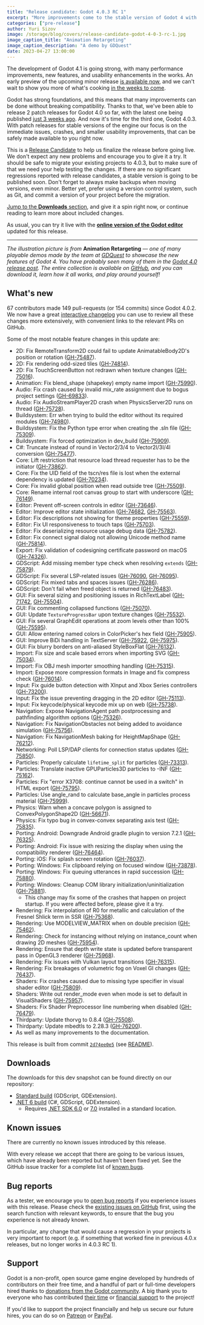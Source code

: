 ```yaml
---
title: "Release candidate: Godot 4.0.3 RC 1"
excerpt: "More improvements come to the stable version of Godot 4 with the 4.0.3 patch release. Here's the first release candidate to test the changes before they go live."
categories: ["pre-release"]
author: Yuri Sizov
image: /storage/blog/covers/release-candidate-godot-4-0-3-rc-1.jpg
image_caption_title: "Animation Retargeting"
image_caption_description: "A demo by GDQuest"
date: 2023-04-27 13:00:00
---
```


The development of Godot 4.1 is going strong, with many performance improvements, new features, and usability enhancements in the works. An early preview of the upcoming minor release [is available now](/article/dev-snapshot-godot-4-1-dev-1), and we can't wait to show you more of what's cooking [in the weeks to come](/article/release-management-4-1).

Godot has strong foundations, and this means that many improvements can be done without breaking compatibility. Thanks to that, we've been able to release 2 patch releases for Godot 4.0 so far, with the latest one being published [just 3 weeks ago](/article/maintenance-release-godot-4-0-2). And now it's time for the third one, Godot 4.0.3. With patch releases for stable versions of the engine our focus is on the immediate issues, crashes, and smaller usability improvements, that can be safely made available to you right now.

This is a [Release Candidate](https://en.wikipedia.org/wiki/Software_release_life_cycle#Release_candidate) to help us finalize the release before going live. We don't expect any new problems and encourage you to give it a try. It should be safe to migrate your existing projects to 4.0.3, but to make sure of that we need your help testing the changes. If there are no significant regressions reported with release candidates, a stable version is going to be published soon. Don't forget to always make backups when moving versions, even minor. Better yet, prefer using a version control system, such as Git, and commit a version of your project before the migration.

[Jump to the **Downloads** section](#downloads), and give it a spin right now, or continue reading to learn more about included changes.

As usual, you can try it live with the [**online version of the Godot editor**](https://editor.godotengine.org/releases/4.0.3.rc1/godot.editor.html) updated for this release.

-----

*The illustration picture is from* **Animation Retargeting** *— one of many playable demos made by the team at [GDQuest](https://www.gdquest.com/) to showcase the new features of Godot 4. You have probably seen many of them in the [Godot 4.0 release post](/article/godot-4-0-sets-sail). The entire collection is available on [GitHub](https://github.com/gdquest-demos/godot-4.0-new-features), and you can download it, learn how it all works, and play around yourself!*

## What's new

67 contributors made 149 pull-requests (or 154 commits) since Godot 4.0.2. We now have a great [interactive changelog](https://godotengine.github.io/godot-interactive-changelog/#4.0.3-rc1) you can use to review all these changes more extensively, with convenient links to the relevant PRs on GitHub.

Some of the most notable feature changes in this update are:

- 2D: Fix RemoteTransform2D could fail to update AnimatableBody2D's position or rotation ([GH-75487](https://github.com/godotengine/godot/pull/75487)).
- 2D: Fix rendering odd-sized tiles ([GH-74814](https://github.com/godotengine/godot/pull/74814)).
- 2D: Fix TouchScreenButton not redrawn when texture changes ([GH-75016](https://github.com/godotengine/godot/pull/75016)).
- Animation: Fix blend_shape (shapekey) empty name import ([GH-75990](https://github.com/godotengine/godot/pull/75990)).
- Audio: Fix crash caused by invalid mix_rate assignment due to bogus project settings ([GH-69833](https://github.com/godotengine/godot/pull/69833)).
- Audio: Fix AudioStreamPlayer2D crash when PhysicsServer2D runs on thread ([GH-75728](https://github.com/godotengine/godot/pull/75728)).
- Buildsystem: Err when trying to build the editor without its required modules ([GH-74980](https://github.com/godotengine/godot/pull/74980)).
- Buildsystem: Fix the Python type error when creating the .sln file ([GH-75309](https://github.com/godotengine/godot/pull/75309)).
- Buildsystem: Fix forced optimization in dev_build ([GH-75909](https://github.com/godotengine/godot/pull/75909)).
- C#: Truncate instead of round in Vector2/3/4 to Vector2I/3I/4I conversion ([GH-75477](https://github.com/godotengine/godot/pull/75477)).
- Core: Lift restriction that resource load thread requester has to be the initiator ([GH-73862](https://github.com/godotengine/godot/pull/73862)).
- Core: Fix the UID field of the tscn/res file is lost when the external dependency is updated ([GH-70234](https://github.com/godotengine/godot/pull/70234)).
- Core: Fix invalid global position when read outside tree ([GH-75509](https://github.com/godotengine/godot/pull/75509)).
- Core: Rename internal root canvas group to start with underscore ([GH-76149](https://github.com/godotengine/godot/pull/76149)).
- Editor: Prevent off-screen controls in editor ([GH-73646](https://github.com/godotengine/godot/pull/73646)).
- Editor: Improve editor state initialization ([GH-74682](https://github.com/godotengine/godot/pull/74682), [GH-75563](https://github.com/godotengine/godot/pull/75563)).
- Editor: Fix descriptions not showing for theme properties ([GH-75559](https://github.com/godotengine/godot/pull/75559)).
- Editor: Fix UI responsiveness to touch taps ([GH-75703](https://github.com/godotengine/godot/pull/75703)).
- Editor: Fix deserializing resource usage debug data ([GH-75782](https://github.com/godotengine/godot/pull/75782)).
- Editor: Fix connect signal dialog not allowing Unicode method name ([GH-75814](https://github.com/godotengine/godot/pull/75814)).
- Export: Fix validation of codesigning certificate password on macOS ([GH-74326](https://github.com/godotengine/godot/pull/74326)).
- GDScript: Add missing member type check when resolving `extends` ([GH-75879](https://github.com/godotengine/godot/pull/75879)).
- GDScript: Fix several LSP-related issues ([GH-76090](https://github.com/godotengine/godot/pull/76090), [GH-76095](https://github.com/godotengine/godot/pull/76095)).
- GDScript: Fix mixed tabs and spaces issues ([GH-76286](https://github.com/godotengine/godot/pull/76286)).
- GDScript: Don't fail when freed object is returned ([GH-76483](https://github.com/godotengine/godot/pull/76483)).
- GUI: Fix several sizing and positioning issues in RichTextLabel ([GH-71742](https://github.com/godotengine/godot/pull/71742), [GH-75504](https://github.com/godotengine/godot/pull/75504)).
- GUI: Fix commenting collapsed functions ([GH-75070](https://github.com/godotengine/godot/pull/75070)).
- GUI: Update `TextureProgressBar` upon texture changes ([GH-75532](https://github.com/godotengine/godot/pull/75532)).
- GUI: Fix several GraphEdit operations at zoom levels other than 100% ([GH-75595](https://github.com/godotengine/godot/pull/75595)).
- GUI: Allow entering named colors in ColorPicker's hex field ([GH-75905](https://github.com/godotengine/godot/pull/75905)).
- GUI: Improve BiDi handling in TextServer ([GH-75922](https://github.com/godotengine/godot/pull/75922), [GH-75975](https://github.com/godotengine/godot/pull/75975)).
- GUI: Fix blurry borders on anti-aliased StyleBoxFlat ([GH-76132](https://github.com/godotengine/godot/pull/76132)).
- Import: Fix size and scale based errors when importing SVG ([GH-75034](https://github.com/godotengine/godot/pull/75034)).
- Import: Fix OBJ mesh importer smoothing handling ([GH-75315](https://github.com/godotengine/godot/pull/75315)).
- Import: Expose more compression formats in Image and fix compress check ([GH-76014](https://github.com/godotengine/godot/pull/76014)).
- Input: Fix guide button detection with XInput and Xbox Series controllers ([GH-73200](https://github.com/godotengine/godot/pull/73200)).
- Input: Fix the issue preventing dragging in the 2D editor ([GH-75113](https://github.com/godotengine/godot/pull/75113)).
- Input: Fix keycode/physical keycode mix up on web ([GH-75738](https://github.com/godotengine/godot/pull/75738)).
- Navigation: Expose NavigationAgent path postprocessing and pathfinding algorithm options ([GH-75326](https://github.com/godotengine/godot/pull/75326)).
- Navigation: Fix NavigationObstacles not being added to avoidance simulation ([GH-75756](https://github.com/godotengine/godot/pull/75756)).
- Navigation: Fix NavigationMesh baking for HeightMapShape ([GH-76212](https://github.com/godotengine/godot/pull/76212)).
- Networking: Poll LSP/DAP clients for connection status updates ([GH-75850](https://github.com/godotengine/godot/pull/75850)).
- Particles: Properly calculate `lifetime_split` for particles ([GH-73313](https://github.com/godotengine/godot/pull/73313)).
- Particles: Translate inactive GPUParticles3D particles to -INF ([GH-75162](https://github.com/godotengine/godot/pull/75162)).
- Particles: Fix "error X3708: continue cannot be used in a switch" in HTML export ([GH-75795](https://github.com/godotengine/godot/pull/75795)).
- Particles: Use angle_rand to calculate base_angle in particles process material ([GH-75999](https://github.com/godotengine/godot/pull/75999)).
- Physics: Warn when a concave polygon is assigned to ConvexPolygonShape2D ([GH-56671](https://github.com/godotengine/godot/pull/56671)).
- Physics: Fix typo bug in convex-convex separating axis test ([GH-75835](https://github.com/godotengine/godot/pull/75835)).
- Porting: Android: Downgrade Android gradle plugin to version 7.2.1 ([GH-76325](https://github.com/godotengine/godot/pull/76325)).
- Porting: Android: Fix issue with resizing the display when using the compatibility renderer ([GH-76464](https://github.com/godotengine/godot/pull/76464)).
- Porting: iOS: Fix splash screen rotation ([GH-76037](https://github.com/godotengine/godot/pull/76037)).
- Porting: Windows: Fix clipboard relying on focused window ([GH-73878](https://github.com/godotengine/godot/pull/73878)).
- Porting: Windows: Fix queuing utterances in rapid succession ([GH-75880](https://github.com/godotengine/godot/pull/75880)).
- Porting: Windows: Cleanup COM library initialization/uninitialization ([GH-75881](https://github.com/godotengine/godot/pull/75881)).
  - This change may fix some of the crashes that happen on project startup. If you were affected before, please give it a try.
- Rendering: Fix interpolation of R0 for metallic and calculation of the Fresnel Shlick term in SSR ([GH-75368](https://github.com/godotengine/godot/pull/75368)).
- Rendering: Use MODELVIEW_MATRIX when on double precision ([GH-75462](https://github.com/godotengine/godot/pull/75462)).
- Rendering: Check for instancing without relying on instance_count when drawing 2D meshes ([GH-75954](https://github.com/godotengine/godot/pull/75954)).
- Rendering: Ensure that depth write state is updated before transparent pass in OpenGL3 renderer ([GH-75968](https://github.com/godotengine/godot/pull/75968)).
- Rendering: Fix issues with Vulkan layout transitions ([GH-76315](https://github.com/godotengine/godot/pull/76315)).
- Rendering: Fix breakages of volumetric fog on Voxel GI changes ([GH-76437](https://github.com/godotengine/godot/pull/76437)).
- Shaders: Fix crashes caused due to missing type specifier in visual shader editor ([GH-75809](https://github.com/godotengine/godot/pull/75809)).
- Shaders: Write out render_mode even when mode is set to default in VisualShaders ([GH-75957](https://github.com/godotengine/godot/pull/75957)).
- Shaders: Fix Shader Preprocessor line numbering when disabled ([GH-76479](https://github.com/godotengine/godot/pull/76479)).
- Thirdparty: Update thorvg to 0.8.4 ([GH-75508](https://github.com/godotengine/godot/pull/75508)).
- Thirdparty: Update mbedtls to 2.28.3 ([GH-76200](https://github.com/godotengine/godot/pull/76200)).
- As well as many improvements to the documentation.

This release is built from commit [`2d74ee0e5`](https://github.com/godotengine/godot/commit/2d74ee0e5b89e233ef5e86c0667f09a48e963f82) (see [README](https://downloads.tuxfamily.org/godotengine/4.0.3/rc1/README.txt)).

## Downloads

The downloads for this dev snapshot can be found directly on our repository:

* [Standard build](https://downloads.tuxfamily.org/godotengine/4.0.3/rc1/) (GDScript, GDExtension).
* [.NET 6 build](https://downloads.tuxfamily.org/godotengine/4.0.3/rc1/mono) (C#, GDScript, GDExtension).
  - Requires [.NET SDK 6.0](https://dotnet.microsoft.com/en-us/download/dotnet/6.0) or [7.0](https://dotnet.microsoft.com/en-us/download/dotnet/7.0) installed in a standard location.

## Known issues

There are currently no known issues introduced by this release.

With every release we accept that there are going to be various issues, which have already been reported but haven't been fixed yet. See the GitHub issue tracker for a complete list of [known bugs](https://github.com/godotengine/godot/issues?q=is%3Aissue+is%3Aopen+label%3Abug+).

## Bug reports

As a tester, we encourage you to [open bug reports](https://github.com/godotengine/godot/issues) if you experience issues with this release. Please check the [existing issues on GitHub](https://github.com/godotengine/godot/issues) first, using the search function with relevant keywords, to ensure that the bug you experience is not already known.

In particular, any change that would cause a regression in your projects is very important to report (e.g. if something that worked fine in previous 4.0.x releases, but no longer works in 4.0.3 RC 1).

## Support

Godot is a non-profit, open source game engine developed by hundreds of contributors on their free time, and a handful of part or full-time developers hired thanks to [donations from the Godot community](/donate). A big thank you to everyone who has contributed [their time](https://github.com/godotengine/godot/blob/master/AUTHORS.md) or [financial support](https://github.com/godotengine/godot/blob/master/DONORS.md) to the project!

If you'd like to support the project financially and help us secure our future hires, you can do so on [Patreon](https://www.patreon.com/godotengine) or [PayPal](/donate).

